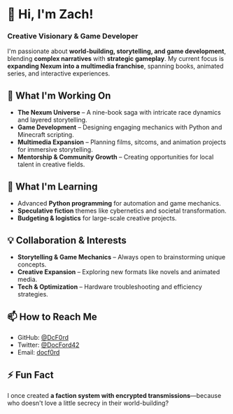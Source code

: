 # 👋 Hi, I'm Zach!
### Creative Visionary & Game Developer

I'm passionate about **world-building, storytelling, and game development**, blending **complex narratives** with **strategic gameplay**. My current focus is **expanding Nexum into a multimedia franchise**, spanning books, animated series, and interactive experiences.

## 🚀 What I'm Working On
- **The Nexum Universe** – A nine-book saga with intricate race dynamics and layered storytelling.
- **Game Development** – Designing engaging mechanics with Python and Minecraft scripting.
- **Multimedia Expansion** – Planning films, sitcoms, and animation projects for immersive storytelling.
- **Mentorship & Community Growth** – Creating opportunities for local talent in creative fields.

## 🌱 What I'm Learning
- Advanced **Python programming** for automation and game mechanics.
- **Speculative fiction** themes like cybernetics and societal transformation.
- **Budgeting & logistics** for large-scale creative projects.

## 💡 Collaboration & Interests
- **Storytelling & Game Mechanics** – Always open to brainstorming unique concepts.
- **Creative Expansion** – Exploring new formats like novels and animated media.
- **Tech & Optimization** – Hardware troubleshooting and efficiency strategies.

## 📫 How to Reach Me
- GitHub: [@DcF0rd](https://github.com/DcF0rd)
- Twitter: [@DocFord42](https://X.com/Docf0rd42)
- Email: [docf0rd](mailto:docf0rd@live.com.au)

## ⚡ Fun Fact
I once created **a faction system with encrypted transmissions**—because who doesn't love a little secrecy in their world-building?

<!---
Zachary/Zachary is a ✨ creative powerhouse ✨ blending storytelling, coding, and strategic planning to bring immersive universes to life.
--->
